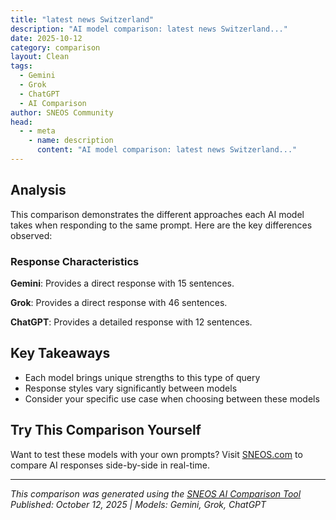 ```yaml
---
title: "latest news Switzerland"
description: "AI model comparison: latest news Switzerland..."
date: 2025-10-12
category: comparison
layout: Clean
tags:
  - Gemini
  - Grok
  - ChatGPT
  - AI Comparison
author: SNEOS Community
head:
  - - meta
    - name: description
      content: "AI model comparison: latest news Switzerland..."
---
```


<ChatComparison
  title="latest news Switzerland"
  prompt="latest news Switzerland"
  :responses='{
    "Gemini": "Here\u0027s a summary of the latest news from Switzerland:\n\n**Current Events:**\n\n*   **Glacial Collapse:** A landslide from a partial glacier collapse buried 90% of a Swiss village. The search for a missing 64-year-old man was suspended. Climate change is causing Swiss glaciers to resemble Swiss cheese. Switzerland\u0027s ice mass has declined by one-quarter this decade.\n*   **Accident:** A Swiss Olympic snowboarder, Sophie Hediger, died in an avalanche at 26 years old.\n*   **Archaeology:** Archaeologists unearthed rare 14th-century armor near Kyburg Castle.\n*   **Economics:** The Swiss National Bank has lowered the key interest rate to 1.25%.\n*   **Health:** Measles cases in Switzerland have surged to 87 in 2024.\n*   **Society:** News avoidance is increasing in Switzerland, with 36% of people avoiding the news.\n*   **Politics:** New travel/border rules will go into effect on October 12th.\n\n**Other News:**\n\n*   A woman jogger was killed by a naked man in a Swiss park.\n*   Swiss singer Nemo won the Eurovision Song Contest.\n*   The first Airbus A350 has arrived in Zurich for Swiss airlines.\n*   The Swiss bank Amina has launched regulated institutional staking for Polygon (POL).\n",
    "Grok": "### Latest News from Switzerland (as of October 12, 2025)\n\nHere\u0027s a roundup of the most recent and significant news stories from Switzerland, based on reports from sources like The Local Switzerland, swissinfo.ch, and other media outlets. I\u0027ve focused on developments from the past week, with the current date being October 12, 2025.\n\n#### 1. **New Travel and Border Rules Take Effect Today**\n   - Starting October 12, Switzerland has implemented updated travel and border regulations. These include stricter checks for entrants from certain EU countries amid ongoing migration concerns. The changes aim to balance free movement with security, but they\u0027ve sparked debates about impacts on cross-border workers. (Source: The Local Switzerland, October 10)\n\n#### 2. **Discrimination Against Naturalized Swiss Citizens Reported**\n   - A growing number of naturalized Swiss residents are facing bias from immigration authorities, including delays in renewals and extra scrutiny. Advocacy groups are calling for reforms to federal policies to address this issue, highlighting tensions in integration efforts. This is part of a broader weekly news summary. (Source: The Local Switzerland, October 10)\n\n#### 3. **English Becomes More Widely Spoken Than Ever**\n   - Recent surveys show English proficiency in Switzerland has reached record highs, now spoken by over 60% of the population in urban areas. This shift is attributed to globalization, international businesses, and tourism recovery. Swiss cities like Zurich and Geneva are seeing more multilingual interactions. (Source: The Local Switzerland, October 10)\n\n#### 4. **Significant Demographic Changes in Major Cities**\n   - Over the past few years, Swiss urban centers have undergone notable population shifts, with increases in international residents and younger demographics. This has led to housing pressures and policy discussions on urban planning. (Source: The Local Switzerland, October 10)\n\n#### 5. **Swiss Voters Approve Digital ID Legislation**\n   - In a recent referendum, Swiss citizens narrowly passed a government proposal for a national digital ID system. While praised for modernizing services, critics warn of privacy risks and potential surveillance. Implementation is expected to roll out gradually. (Source: The New American, October 6; echoed in posts on X)\n\n#### 6. **Update to Anti-Money Laundering Laws and Beneficial Ownership Register**\n   - The final text of Switzerland\u0027s revised federal anti-money laundering law was released, including the creation of a national beneficial ownership register. This aims to enhance transparency in financial dealings and combat illicit finance, though it\u0027s been somewhat diluted from initial proposals. (Source: Posts on X from financial analysts, October 9)\n\n#### 7. **Return of Swiss Activists from Israeli Detention**\n   - A group of Swiss activists who were detained in Israel have returned home after protesting related to the Gaza conflict. Their release has drawn attention to Switzerland\u0027s neutral stance on international issues. (Source: swissinfo.ch, October 11)\n\n#### 8. **Protests and Clashes Over Israel-Gaza Issues**\n   - Anti-Israel demonstrations in Swiss cities like Geneva and Bern turned tense this week, with reports of clashes between protesters and police. Several arrests were made as authorities increased security. This reflects ongoing global tensions spilling into Swiss public discourse. (Source: Breaking News World and posts on X, October 6)\n\n#### Other Notable Mentions from the Week:\n   - **Defense Procurement**: Of the 36 new F-35 fighter jets ordered from the U.S., four will be assembled in Switzerland, boosting local industry. (Source: swissinfo.ch, October 9)\n   - **Weekly Highlights**: swissinfo.ch\u0027s roundup covers colorful stories, including environmental initiatives and cultural events, emphasizing Switzerland\u0027s diverse news landscape. (Source: swissinfo.ch, October 11)\n\nFor more details, I recommend checking swissinfo.ch or The Local Switzerland for in-depth articles. If you\u0027re interested in a specific topic (e.g., politics, economy, or sports), let me know for a deeper dive! News can evolve quickly, so this is based on the most up-to-date information available.",
    "ChatGPT": "Here are some of the latest news updates from Switzerland as of June 2024:\n\n1. **Swiss Economy Shows Resilience Amid Global Uncertainties**  \n   Switzerland\u0027s economy continues to perform steadily despite challenges posed by global inflation and geopolitical tensions. Key sectors like finance, pharmaceuticals, and technology are contributing to sustained growth.\n\n2. **Swiss Federal Council Proposes New Climate Measures**  \n   The Swiss government has introduced new initiatives aimed at reducing carbon emissions and promoting renewable energy. These measures include incentives for electric vehicle adoption and stricter building energy efficiency standards.\n\n3. **Geneva Hosts International Diplomacy Summit**  \n   Geneva recently welcomed diplomats from around the world for discussions on global peace and security. Switzerland\u2019s neutral stance continues to make it a preferred location for diplomatic dialogue.\n\n4. **Breakthrough in Swiss Public Transport Innovation**  \n   Swiss engineers have unveiled a new project focusing on autonomous trains and sustainable transport solutions to enhance connectivity and reduce environmental impact.\n\nIf you want news on a specific topic or region within Switzerland, please let me know!"
  }'
  published-date="08:56"
/>

## Analysis

This comparison demonstrates the different approaches each AI model takes when responding to the same prompt. Here are the key differences observed:

### Response Characteristics

**Gemini**: Provides a direct response with 15 sentences. 

**Grok**: Provides a direct response with 46 sentences. 

**ChatGPT**: Provides a detailed response with 12 sentences. 

## Key Takeaways

- Each model brings unique strengths to this type of query
- Response styles vary significantly between models
- Consider your specific use case when choosing between these models

## Try This Comparison Yourself

Want to test these models with your own prompts? Visit [SNEOS.com](https://sneos.com) to compare AI responses side-by-side in real-time.

---

*This comparison was generated using the [SNEOS AI Comparison Tool](https://sneos.com)*
*Published: October 12, 2025 | Models: Gemini, Grok, ChatGPT*
